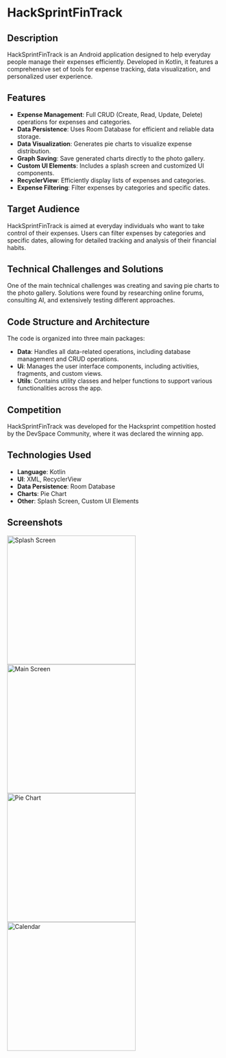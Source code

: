 # HackSprintFinTrack

## Description

HackSprintFinTrack is an Android application designed to help everyday people manage their expenses efficiently. Developed in Kotlin, it features a comprehensive set of tools for expense tracking, data visualization, and personalized user experience.

## Features

- **Expense Management**: Full CRUD (Create, Read, Update, Delete) operations for expenses and categories.
- **Data Persistence**: Uses Room Database for efficient and reliable data storage.
- **Data Visualization**: Generates pie charts to visualize expense distribution.
- **Graph Saving**: Save generated charts directly to the photo gallery.
- **Custom UI Elements**: Includes a splash screen and customized UI components.
- **RecyclerView**: Efficiently display lists of expenses and categories.
- **Expense Filtering**: Filter expenses by categories and specific dates.

## Target Audience

HackSprintFinTrack is aimed at everyday individuals who want to take control of their expenses. Users can filter expenses by categories and specific dates, allowing for detailed tracking and analysis of their financial habits.

## Technical Challenges and Solutions

One of the main technical challenges was creating and saving pie charts to the photo gallery. Solutions were found by researching online forums, consulting AI, and extensively testing different approaches.

## Code Structure and Architecture

The code is organized into three main packages:
- **Data**: Handles all data-related operations, including database management and CRUD operations.
- **Ui**: Manages the user interface components, including activities, fragments, and custom views.
- **Utils**: Contains utility classes and helper functions to support various functionalities across the app.

## Competition

HackSprintFinTrack was developed for the Hacksprint competition hosted by the DevSpace Community, where it was declared the winning app.

## Technologies Used

- **Language**: Kotlin
- **UI**: XML, RecyclerView
- **Data Persistence**: Room Database
- **Charts**: Pie Chart
- **Other**: Splash Screen, Custom UI Elements

## Screenshots

<img src="https://github.com/pedrocerqueiras/HackSprintFinTrack/assets/123911001/57a6937d-f04c-44ef-952d-b6fe46e61823" alt="Splash Screen" width="300"/>
<img src="https://github.com/pedrocerqueiras/HackSprintFinTrack/assets/123911001/fa41284d-7990-4a53-83b6-d3e6244d463b" alt="Main Screen" width="300"/>
<img src="https://github.com/pedrocerqueiras/HackSprintFinTrack/assets/123911001/674e9a7f-9aa2-4af5-bd8b-2373ee3f1d86" alt="Pie Chart" width="300"/>
<img src="https://github.com/pedrocerqueiras/HackSprintFinTrack/assets/123911001/ee294420-2469-4831-a0b3-94e1b44e0ebc" alt="Calendar" width="300"/>
